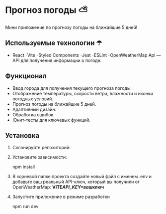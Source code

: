 # Прогноз погоды ⛅

Мини приложение по прогнозу погоды на ближайшие 5 дней!

## Используемые технологии ☂

- React
  -Vite
  -Styled Components
  -Jest
  -ESLint
  -OpenWeatherMap Api — API для получения информации о погоде.

## Функционал

- Ввод города для получения текущего прогноза погоды.
- Отображение температуры, скорости ветра, влажности и иконки погодных условий.
- Прогноз погоды на ближайшие 5 дней.
- Адаптивный дизайн.
- Обработка ошибок.
- Юнит-тесты для ключевых функций.

## Установка

1. Склонируйте репозиторий:

2. Установите зависимости:

   npm install

3. В корневой папке проекта создайте новый файл с именем .env и добавьте ваш реальный API-ключ, который вы получили от OpenWeatherMap:
   **VITE*API_KEY=ваш*ключ**

4. Запустите приложение в режиме разработки

   npm run dev
